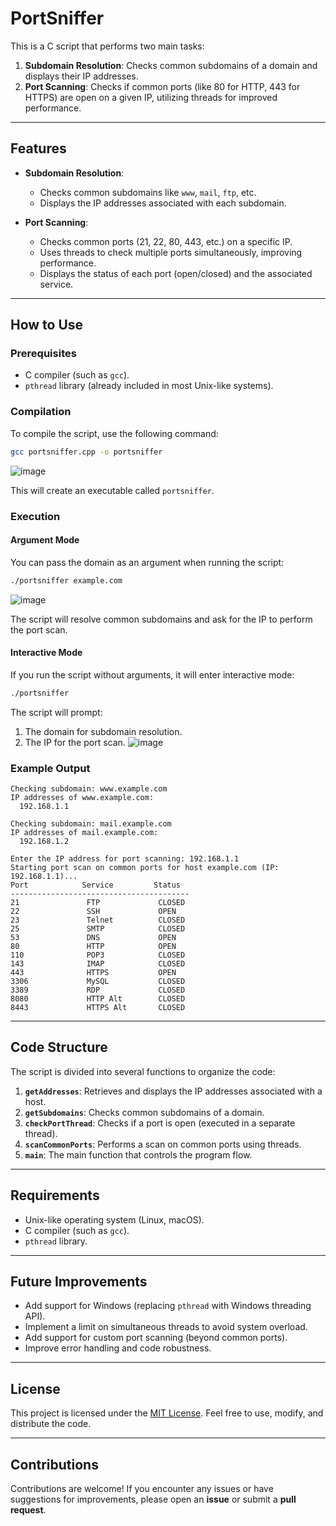 # PortSniffer

This is a C script that performs two main tasks:
1. **Subdomain Resolution**: Checks common subdomains of a domain and displays their IP addresses.
2. **Port Scanning**: Checks if common ports (like 80 for HTTP, 443 for HTTPS) are open on a given IP, utilizing threads for improved performance.

---

## Features

- **Subdomain Resolution**:
  - Checks common subdomains like `www`, `mail`, `ftp`, etc.
  - Displays the IP addresses associated with each subdomain.

- **Port Scanning**:
  - Checks common ports (21, 22, 80, 443, etc.) on a specific IP.
  - Uses threads to check multiple ports simultaneously, improving performance.
  - Displays the status of each port (open/closed) and the associated service.

---

## How to Use

### Prerequisites

- C compiler (such as `gcc`).
- `pthread` library (already included in most Unix-like systems).

### Compilation

To compile the script, use the following command:

```bash
gcc portsniffer.cpp -o portsniffer  
```
![image](https://github.com/user-attachments/assets/8cecdd95-62f9-4a5d-b8c9-2383584a2ae3)


This will create an executable called `portsniffer`.

### Execution

#### Argument Mode

You can pass the domain as an argument when running the script:

```bash
./portsniffer example.com
```
![image](https://github.com/user-attachments/assets/30d9b2a0-27b4-41cc-a70d-63dcbedeb528)


The script will resolve common subdomains and ask for the IP to perform the port scan.

#### Interactive Mode

If you run the script without arguments, it will enter interactive mode:

```bash
./portsniffer
```

The script will prompt:
1. The domain for subdomain resolution.
2. The IP for the port scan.
![image](https://github.com/user-attachments/assets/f8bd4bbe-3a9e-4b98-a477-418aa1e35f4f)


### Example Output

```plaintext
Checking subdomain: www.example.com
IP addresses of www.example.com:
  192.168.1.1

Checking subdomain: mail.example.com
IP addresses of mail.example.com:
  192.168.1.2

Enter the IP address for port scanning: 192.168.1.1
Starting port scan on common ports for host example.com (IP: 192.168.1.1)...
Port            Service         Status
----------------------------------------
21               FTP             CLOSED
22               SSH             OPEN
23               Telnet          CLOSED
25               SMTP            CLOSED
53               DNS             OPEN
80               HTTP            OPEN
110              POP3            CLOSED
143              IMAP            CLOSED
443              HTTPS           OPEN
3306             MySQL           CLOSED
3389             RDP             CLOSED
8080             HTTP Alt        CLOSED
8443             HTTPS Alt       CLOSED
```

---

## Code Structure

The script is divided into several functions to organize the code:

1. **`getAddresses`**: Retrieves and displays the IP addresses associated with a host.
2. **`getSubdomains`**: Checks common subdomains of a domain.
3. **`checkPortThread`**: Checks if a port is open (executed in a separate thread).
4. **`scanCommonPorts`**: Performs a scan on common ports using threads.
5. **`main`**: The main function that controls the program flow.

---

## Requirements

- Unix-like operating system (Linux, macOS).
- C compiler (such as `gcc`).
- `pthread` library.

---

## Future Improvements

- Add support for Windows (replacing `pthread` with Windows threading API).
- Implement a limit on simultaneous threads to avoid system overload.
- Add support for custom port scanning (beyond common ports).
- Improve error handling and code robustness.

---

## License

This project is licensed under the [MIT License](LICENSE). Feel free to use, modify, and distribute the code.

---

## Contributions

Contributions are welcome! If you encounter any issues or have suggestions for improvements, please open an **issue** or submit a **pull request**.
